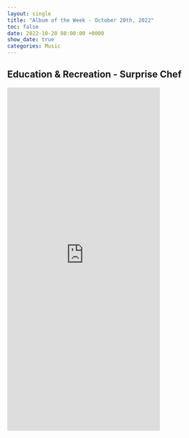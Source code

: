 ```yaml
---
layout: single
title: "Album of the Week - October 20th, 2022"
toc: false
date: 2022-10-20 08:00:00 +0000
show_date: true
categories: Music
---
```

## Education & Recreation - Surprise Chef

<iframe style="border: 0; width: 350px; height: 786px;" src="https://bandcamp.com/EmbeddedPlayer/album=341366966/size=large/bgcol=ffffff/linkcol=0687f5/transparent=true/" seamless><a href="https://surprisechef.bandcamp.com/album/education-recreation">Education &amp; Recreation by Surprise Chef</a></iframe>
